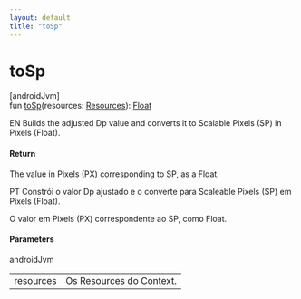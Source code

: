 ```yaml
---
layout: default
title: "toSp"
---
```


# toSp

[androidJvm]\
fun [toSp](to-sp.md)(resources: [Resources](https://developer.android.com/reference/kotlin/android/content/res/Resources.html)): [Float](https://kotlinlang.org/api/core/kotlin-stdlib/kotlin/-float/index.html)

EN Builds the adjusted Dp value and converts it to Scalable Pixels (SP) in Pixels (Float).

#### Return

The value in Pixels (PX) corresponding to SP, as a Float.

PT Constrói o valor Dp ajustado e o converte para Scaleable Pixels (SP) em Pixels (Float).

O valor em Pixels (PX) correspondente ao SP, como Float.

#### Parameters

androidJvm

| | |
|---|---|
| resources | Os Resources do Context. |